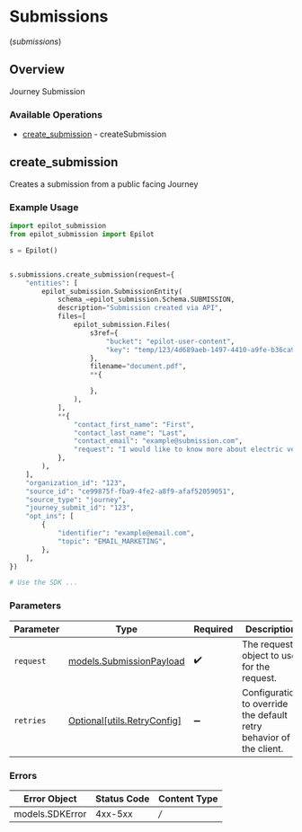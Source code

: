 # Submissions
(*submissions*)

## Overview

Journey Submission

### Available Operations

* [create_submission](#create_submission) - createSubmission

## create_submission

Creates a submission from a public facing Journey


### Example Usage

```python
import epilot_submission
from epilot_submission import Epilot

s = Epilot()


s.submissions.create_submission(request={
    "entities": [
        epilot_submission.SubmissionEntity(
            schema_=epilot_submission.Schema.SUBMISSION,
            description="Submission created via API",
            files=[
                epilot_submission.Files(
                    s3ref={
                        "bucket": "epilot-user-content",
                        "key": "temp/123/4d689aeb-1497-4410-a9fe-b36ca9ac4389/document.pdf",
                    },
                    filename="document.pdf",
                    **{

                    },
                ),
            ],
            **{
                "contact_first_name": "First",
                "contact_last_name": "Last",
                "contact_email": "example@submission.com",
                "request": "I would like to know more about electric vehicles",
            },
        ),
    ],
    "organization_id": "123",
    "source_id": "ce99875f-fba9-4fe2-a8f9-afaf52059051",
    "source_type": "journey",
    "journey_submit_id": "123",
    "opt_ins": [
        {
            "identifier": "example@email.com",
            "topic": "EMAIL_MARKETING",
        },
    ],
})

# Use the SDK ...

```

### Parameters

| Parameter                                                           | Type                                                                | Required                                                            | Description                                                         |
| ------------------------------------------------------------------- | ------------------------------------------------------------------- | ------------------------------------------------------------------- | ------------------------------------------------------------------- |
| `request`                                                           | [models.SubmissionPayload](../../models/submissionpayload.md)       | :heavy_check_mark:                                                  | The request object to use for the request.                          |
| `retries`                                                           | [Optional[utils.RetryConfig]](../../models/utils/retryconfig.md)    | :heavy_minus_sign:                                                  | Configuration to override the default retry behavior of the client. |

### Errors

| Error Object    | Status Code     | Content Type    |
| --------------- | --------------- | --------------- |
| models.SDKError | 4xx-5xx         | */*             |
